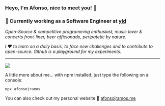 ### Heyo, I'm Afonso, nice to meet you! 👋

### 📍 Currently working as a Software Engineer at [yld](https://yld.io/)

_Open-Source & competitive programming enthusiast, music lover & concerts front-liner, beer afficionado, peripatetic by nature._

_I ❤️ to learn on a daily basis, to face new challenges and to contribute to open-source. Github is a playground for my experiments._

---

![](https://github-readme-stats.vercel.app/api?username=afonsojramos&include_all_commits=true&count_private=true&show_icons=true&theme=city_lights)

A little more about me... with npm installed, just type the following on a console:

```
npx afonsojramos
```

You can also check out my personal website 🧐 [afonsojramos.me](https://afonsojramos.me)
